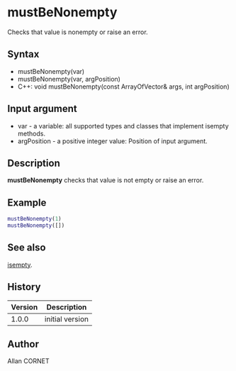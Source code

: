 # mustBeNonempty

Checks that value is nonempty or raise an error.

## Syntax

- mustBeNonempty(var)
- mustBeNonempty(var, argPosition)
- C++: void mustBeNonempty(const ArrayOfVector& args, int argPosition)

## Input argument

- var - a variable: all supported types and classes that implement isempty methods.
- argPosition - a positive integer value: Position of input argument.

## Description

  <p><b>mustBeNonempty</b> checks that value is not empty or raise an error.</p>

## Example

```matlab
mustBeNonempty(1)
mustBeNonempty([])
```

## See also

[isempty](../types/isempty.md).

## History

| Version | Description     |
| ------- | --------------- |
| 1.0.0   | initial version |

## Author

Allan CORNET
